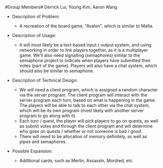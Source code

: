 #Group Members#
Derrick Lui, Young Kim, Aaron Wang

- Description of Problem:
  - A recreation of the board game, "Avalon", which is similar to Mafia.

- Description of Usage:
  - It will most likely be a text-based input / output system, and using networking in order to link players together, as it is a multiplayer game. We'll also need signalling (semaphores) similar to the semaphone project to indicate when players have submitted their votes (part of the game). Players will also have a chat system, which should also be similar to semaphone.

- Description of Technical Design:
  - We will need a client program, which is assigned a random character via the server program. The client program will interact with the server program each turn, based on what is happening in the game. The players will be able to talk to each other via the chat system, which will be its own program (most likely with another server program to go along with it).
  - Each turn / quest, the player will pick players to go on quests, as well as submit votes and through the client program and will determine who goes on quests / whether or not someone is bad / good.
  - There will need to be allocation of memory definitely, as well as pipes and semaphores.

- Possible Expansion:
  - Additional cards, such as Merlin, Assassin, Mordred, etc
